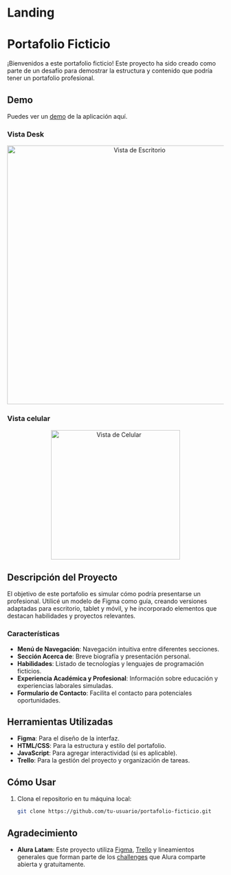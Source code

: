 # Landing

# Portafolio Ficticio

¡Bienvenidos a este portafolio ficticio! Este proyecto ha sido creado como parte de un desafío para demostrar la estructura y contenido que podría tener un portafolio profesional.

## Demo 
Puedes ver un [demo](https://galbickus.github.io/Portafolio-Juan2/) de la aplicación aquí.
### Vista Desk
<div align="center"><img src="https://github.com/user-attachments/assets/323378fc-e85b-4cfd-9855-3e6f1cd8bfa7" alt="Vista de Escritorio" width="600"/></div>

### Vista celular
<div align="center"><img src="https://github.com/user-attachments/assets/ea8cce07-ed36-489f-bfb3-6c85fcbdd04f" alt="Vista de Celular" width="300"/></div>

## Descripción del Proyecto

El objetivo de este portafolio es simular cómo podría presentarse un profesional. Utilicé un modelo de Figma como guía, creando versiones adaptadas para escritorio, tablet y móvil, y he incorporado elementos que destacan habilidades y proyectos relevantes.

### Características

- **Menú de Navegación**: Navegación intuitiva entre diferentes secciones.
- **Sección Acerca de**: Breve biografía y presentación personal.
- **Habilidades**: Listado de tecnologías y lenguajes de programación ficticios.
- **Experiencia Académica y Profesional**: Información sobre educación y experiencias laborales simuladas.
- **Formulario de Contacto**: Facilita el contacto para potenciales oportunidades.

## Herramientas Utilizadas

- **Figma**: Para el diseño de la interfaz.
- **HTML/CSS**: Para la estructura y estilo del portafolio.
- **JavaScript**: Para agregar interactividad (si es aplicable).
- **Trello**: Para la gestión del proyecto y organización de tareas.

## Cómo Usar

1. Clona el repositorio en tu máquina local:
   ```bash
   git clone https://github.com/tu-usuario/portafolio-ficticio.git

## Agradecimiento 

- **Alura Latam**: Este proyecto utiliza [Figma](https://www.figma.com/design/o2di04LyhIgUoAbkNLde80/Portafolio), [Trello](https://trello.com/b/B7Uh2FGt/challenge-portafolio) y lineamientos generales que forman parte de los [challenges](https://www.aluracursos.com/challenges) que Alura comparte abierta y gratuitamente.
  


   
